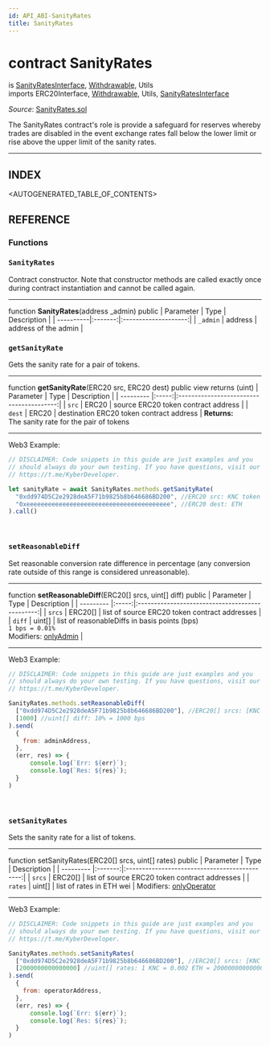 ```yaml
---
id: API_ABI-SanityRates
title: SanityRates
---
```

[//]: # (tagline)
# contract SanityRates
is [SanityRatesInterface](api_abi-sanityratesinterface.md), [Withdrawable](api_abi-withdrawable.md), Utils\
imports ERC20Interface, [Withdrawable](api_abi-withdrawable.md), Utils, [SanityRatesInterface](api_abi-sanityratesinterface.md)

*Source*: [SanityRates.sol](https://github.com/KyberNetwork/smart-contracts/blob/master/contracts/SanityRates.sol)

The SanityRates contract's role is provide a safeguard for reserves whereby trades are disabled in the event exchange rates fall below the lower limit or rise above the upper limit of the sanity rates.
___

## INDEX

<AUTOGENERATED_TABLE_OF_CONTENTS>

## REFERENCE

### Functions

### `SanityRates`
Contract constructor. Note that constructor methods are called exactly once during contract instantiation and cannot be called again.
___
function __SanityRates__(address \_admin) public
| Parameter | Type    | Description          |
| ----------|:-------:|:--------------------:|
| `_admin`  | address | address of the admin |
<br />

### `getSanityRate`
Gets the sanity rate for a pair of tokens.
___
function __getSanityRate__(ERC20 src, ERC20 dest) public view returns (uint)
| Parameter | Type  | Description                              |
| --------- |:-----:|:----------------------------------------:|
| `src`     | ERC20 | source ERC20 token contract address      |
| `dest`    | ERC20 | destination ERC20 token contract address |
**Returns:**\
The sanity rate for the pair of tokens
___
Web3 Example:
```js
// DISCLAIMER: Code snippets in this guide are just examples and you
// should always do your own testing. If you have questions, visit our
// https://t.me/KyberDeveloper.

let sanityRate = await SanityRates.methods.getSanityRate(
  "0xdd974D5C2e2928deA5F71b9825b8b646686BD200", //ERC20 src: KNC token
  "0xeeeeeeeeeeeeeeeeeeeeeeeeeeeeeeeeeeeeeeee", //ERC20 dest: ETH
).call()
```
<br />

### `setReasonableDiff`
Set reasonable conversion rate difference in percentage (any conversion rate outside of this range is considered unreasonable).
___
function __setReasonableDiff__(ERC20[] srcs, uint[] diff) public
| Parameter | Type  | Description                                     |
| --------- |:-----:|:-----------------------------------------------:|
| `srcs`    | ERC20[] | list of source ERC20 token contract addresses |
| `diff`    | uint[]  | list of reasonableDiffs in basis points (bps) <br>`1 bps = 0.01%`       
Modifiers: [onlyAdmin](api_abi-permissiongroups.md#onlyadmin)                  |
___
Web3 Example:
```js
// DISCLAIMER: Code snippets in this guide are just examples and you
// should always do your own testing. If you have questions, visit our
// https://t.me/KyberDeveloper.

SanityRates.methods.setReasonableDiff(
  ["0xdd974D5C2e2928deA5F71b9825b8b646686BD200"], //ERC20[] srcs: [KNC token]
  [1000] //uint[] diff: 10% = 1000 bps
).send(
  {
    from: adminAddress,
  },
  (err, res) => {
      console.log(`Err: ${err}`);
      console.log(`Res: ${res}`);
  }
)
```
<br />

### `setSanityRates`
Sets the sanity rate for a list of tokens.
___
function setSanityRates(ERC20[] srcs, uint[] rates) public
| Parameter | Type    | Description                                   |
| --------- |:-------:|:---------------------------------------------:|
| `srcs`    | ERC20[] | list of source ERC20 token contract addresses |
| `rates`   | uint[]  | list of rates in ETH wei                          |
Modifiers: [onlyOperator](api_abi-permissiongroups.md#onlyoperator)
___
Web3 Example:
```js
// DISCLAIMER: Code snippets in this guide are just examples and you
// should always do your own testing. If you have questions, visit our
// https://t.me/KyberDeveloper.

SanityRates.methods.setSanityRates(
  ["0xdd974D5C2e2928deA5F71b9825b8b646686BD200"], //ERC20[] srcs: [KNC token]
  [2000000000000000] //uint[] rates: 1 KNC = 0.002 ETH = 2000000000000000 wei
).send(
  {
    from: operatorAddress,
  },
  (err, res) => {
      console.log(`Err: ${err}`);
      console.log(`Res: ${res}`);
  }
)
```
<br />
